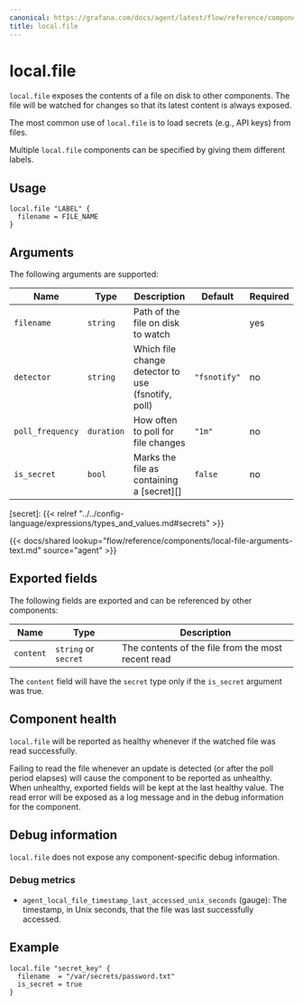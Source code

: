 ```yaml
---
canonical: https://grafana.com/docs/agent/latest/flow/reference/components/local.file/
title: local.file
---
```


# local.file

`local.file` exposes the contents of a file on disk to other components. The
file will be watched for changes so that its latest content is always exposed.

The most common use of `local.file` is to load secrets (e.g., API keys) from
files.

Multiple `local.file` components can be specified by giving them different
labels.

## Usage

```river
local.file "LABEL" {
  filename = FILE_NAME
}
```

## Arguments

The following arguments are supported:

Name | Type | Description | Default | Required
---- | ---- | ----------- | ------- | --------
`filename` | `string` | Path of the file on disk to watch | | yes
`detector` | `string` | Which file change detector to use (fsnotify, poll) | `"fsnotify"` | no
`poll_frequency` | `duration` | How often to poll for file changes | `"1m"` | no
`is_secret` | `bool` | Marks the file as containing a [secret][] | `false` | no

[secret]: {{< relref "../../config-language/expressions/types_and_values.md#secrets" >}}

{{< docs/shared lookup="flow/reference/components/local-file-arguments-text.md" source="agent" >}}

## Exported fields

The following fields are exported and can be referenced by other components:

Name | Type | Description
---- | ---- | -----------
`content` | `string` or `secret` | The contents of the file from the most recent read

The `content` field will have the `secret` type only if the `is_secret`
argument was true.

## Component health

`local.file` will be reported as healthy whenever if the watched file was read
successfully.

Failing to read the file whenever an update is detected (or after the poll
period elapses) will cause the component to be reported as unhealthy. When
unhealthy, exported fields will be kept at the last healthy value. The read
error will be exposed as a log message and in the debug information for the
component.

## Debug information

`local.file` does not expose any component-specific debug information.

### Debug metrics

* `agent_local_file_timestamp_last_accessed_unix_seconds` (gauge): The
  timestamp, in Unix seconds, that the file was last successfully accessed.

## Example

```river
local.file "secret_key" {
  filename  = "/var/secrets/password.txt"
  is_secret = true
}
```
